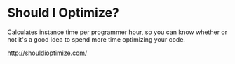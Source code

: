 Should I Optimize?
==================

Calculates instance time per programmer hour, so you can know whether or not it's a good idea to spend more time optimizing your code.

http://shouldioptimize.com/


